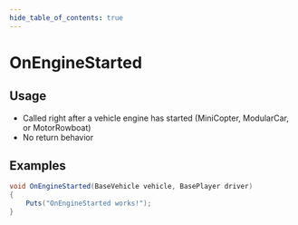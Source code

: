 ```yaml
---
hide_table_of_contents: true
---
```


# OnEngineStarted

## Usage

* Called right after a vehicle engine has started (MiniCopter, ModularCar, or MotorRowboat)
* No return behavior

## Examples

```csharp title=""
void OnEngineStarted(BaseVehicle vehicle, BasePlayer driver)
{
    Puts("OnEngineStarted works!");
}
```
